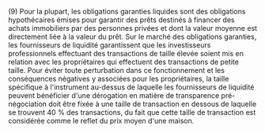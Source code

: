 (9) Pour la plupart, les obligations garanties liquides sont des obligations hypothécaires émises pour garantir des prêts destinés à financer des achats immobiliers par des personnes privées et dont la valeur moyenne est directement liée à la valeur du prêt. Sur le marché des obligations garanties, les fournisseurs de liquidité garantissent que les investisseurs professionnels effectuant des transactions de taille élevée soient mis en relation avec les propriétaires qui effectuent des transactions de petite taille. Pour éviter toute perturbation dans ce fonctionnement et les conséquences négatives y associées pour les propriétaires, la taille spécifique à l'instrument au-dessus de laquelle les fournisseurs de liquidité peuvent bénéficier d'une dérogation en matière de transparence pré-négociation doit être fixée à une taille de transaction en dessous de laquelle se trouvent 40 % des transactions, du fait que cette taille de transaction est considérée comme le reflet du prix moyen d'une maison.